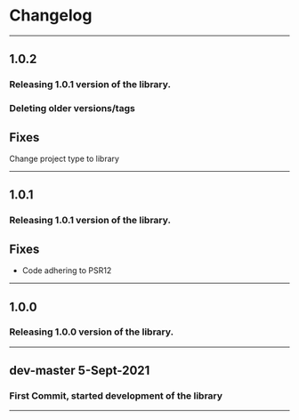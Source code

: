 Changelog
=========

--------

## 1.0.2

### Releasing 1.0.1 version of the library.
### Deleting older versions/tags

## Fixes 
   Change project type to library

--------

## 1.0.1

### Releasing 1.0.1 version of the library.

## Fixes 

- Code adhering to PSR12

--------

## 1.0.0

### Releasing 1.0.0 version of the library.

--------

## dev-master 5-Sept-2021

### First Commit, started development of the library

--------
